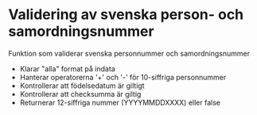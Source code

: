 # Validering av svenska person- och samordningsnummer
Funktion som validerar svenska personnummer och samordningsnummer
- Klarar "alla" format på indata
- Hanterar operatorerna '+' och '-' för 10-siffriga personnummer
- Kontrollerar att födelsedatum är giltigt
- Kontrollerar att checksumma är giltig
- Returnerar 12-siffriga nummer (YYYYMMDDXXXX) eller false
